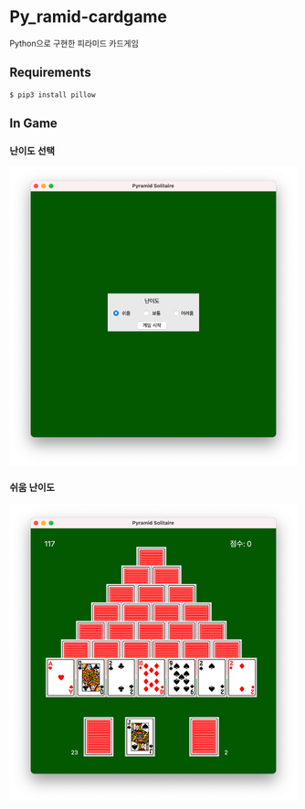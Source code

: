 # Py_ramid-cardgame

Python으로 구현한 피라미드 카드게임

## Requirements
```sh
$ pip3 install pillow
```

## In Game
### 난이도 선택

![난이도 선택](./image/select_difficulty.png)

### 쉬움 난이도

![쉬운 난이도](./image/easymode.png)